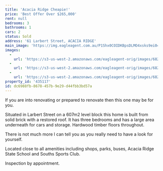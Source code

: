 ```yaml
---
title: 'Acacia Ridge Cheapie!'
price: 'Best Offer Over $265,000'
rent: null
bedrooms: 3
bathrooms: 1
cars: 2
status: Sold
address: '61 Larbert Street, ACACIA RIDGE'
main_image: 'https://img.eagleagent.com.au/P1Shx0COIDKBpsDLMO4xsks9ei0=/1280x854/smart/https://s3-us-west-2.amazonaws.com/eagleagent-orig/images/6820670/113690695-image-M.jpg'
images:
  -
    url: 'https://s3-us-west-2.amazonaws.com/eagleagent-orig/images/6820672/113690695-image-B.jpg'
  -
    url: 'https://s3-us-west-2.amazonaws.com/eagleagent-orig/images/6820671/113690695-image-A.jpg'
  -
    url: 'https://s3-us-west-2.amazonaws.com/eagleagent-orig/images/6820670/113690695-image-M.jpg'
property_id: '435117'
id: dc6988fb-8678-457b-9e29-d44fbb3bd57a
---
```

If you are into renovating or prepared to renovate then this one may be for you.

Situated in Larbert Street on a 607m2 level block this home is built from solid brick with a restored roof. It has three bedrooms and has a large area underneath for cars and storage. Hardwood timber floors throughout.

There is not much more I can tell you as you really need to have a look for yourself.

Located close to all amenities including shops, parks, buses, Acacia Ridge State School and Souths Sports Club.

Inspection by appointment.